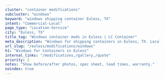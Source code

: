 ```yaml
---
cluster: "container modifications"
subcluster: "windows"
keyword: "windows shipping container Euless, TX"
intent: "Commercial-Local"
page_type: "Location-Service"
city: "Euless, TX"
title_tag: "Windows container mods in Euless | LC Container"
meta_description: "Windows for shipping containers in Euless, TX. Local fabrication & pro install. LC Container — Since 2003. Get a quote."
url_slug: "/euless/modifications/windows"
h1: "Windows for Containers in Euless"
internal_links: "/modifications,/gallery,/quote"
priority: 2
notes: "Show before/after photos, spec sheet, lead times, warranty."
noindex: true
---
```


<!-- TODO: Add unique city/inventory copy, images, and internal links here. -->
